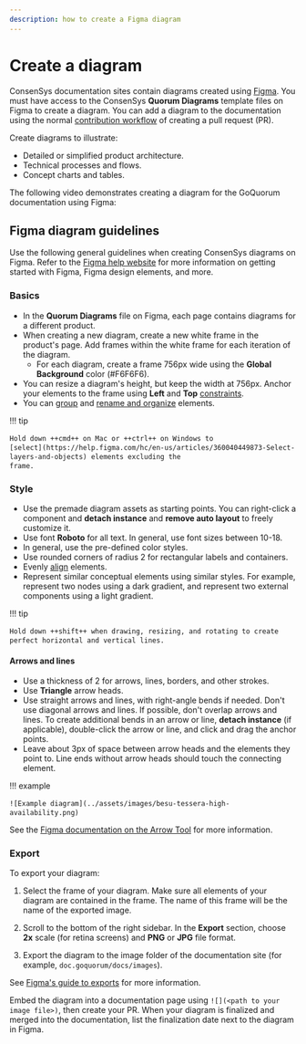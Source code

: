 ```yaml
---
description: how to create a Figma diagram
---
```


# Create a diagram

ConsenSys documentation sites contain diagrams created using [Figma](https://figma.com/).
You must have access to the ConsenSys **Quorum Diagrams** template files on Figma to create a diagram.
You can add a diagram to the documentation using the normal [contribution workflow](index.md#contribution-workflow) of
creating a pull request (PR).

Create diagrams to illustrate:

- Detailed or simplified product architecture.
- Technical processes and flows.
- Concept charts and tables.

The following video demonstrates creating a diagram for the GoQuorum documentation using Figma:

## Figma diagram guidelines

Use the following general guidelines when creating ConsenSys diagrams on Figma.
Refer to the [Figma help website](https://help.figma.com/hc/en-us) for more information on getting started with Figma,
Figma design elements, and more.

### Basics

- In the **Quorum Diagrams** file on Figma, each page contains diagrams for a different product.
- When creating a new diagram, create a new white frame in the product's page.
  Add frames within the white frame for each iteration of the diagram.
    - For each diagram, create a frame 756px wide using the **Global Background** color (#F6F6F6).
- You can resize a diagram's height, but keep the width at 756px.
  Anchor your elements to the frame using **Left** and **Top**
  [constraints](https://help.figma.com/hc/en-us/articles/360039957734-Apply-constraints-to-define-how-layers-resize).
- You can [group](https://help.figma.com/hc/en-us/articles/360039832054-Frames-and-Groups) and
  [rename and organize](https://help.figma.com/hc/en-us/articles/360038663994-Name-and-organize-components) elements.

!!! tip

    Hold down ++cmd++ on Mac or ++ctrl++ on Windows to
    [select](https://help.figma.com/hc/en-us/articles/360040449873-Select-layers-and-objects) elements excluding the
    frame.

### Style

- Use the premade diagram assets as starting points.
  You can right-click a component and **detach instance** and **remove auto layout** to freely customize it.
- Use font **Roboto** for all text.
  In general, use font sizes between 10-18.
- In general, use the pre-defined color styles.
- Use rounded corners of radius 2 for rectangular labels and containers.
- Evenly [align](https://help.figma.com/hc/en-us/articles/360039956914-Adjust-alignment-rotation-and-position) elements.
- Represent similar conceptual elements using similar styles.
  For example, represent two nodes using a dark gradient, and represent two external components using a light gradient.

!!! tip

    Hold down ++shift++ when drawing, resizing, and rotating to create perfect horizontal and vertical lines.

#### Arrows and lines

- Use a thickness of 2 for arrows, lines, borders, and other strokes.
- Use **Triangle** arrow heads.
- Use straight arrows and lines, with right-angle bends if needed.
  Don't use diagonal arrows and lines.
  If possible, don't overlap arrows and lines.
  To create additional bends in an arrow or line, **detach instance** (if applicable), double-click the arrow or line,
  and click and drag the anchor points.
- Leave about 3px of space between arrow heads and the elements they point to.
  Line ends without arrow heads should touch the connecting element.

!!! example

    ![Example diagram](../assets/images/besu-tessera-high-availability.png)

See the
[Figma documentation on the Arrow Tool](https://help.figma.com/hc/en-us/articles/360040450133-Using-Shape-Tools#h_677f8eba-73c4-4987-a64b-c0226aaec392)
for more information.

### Export

To export your diagram:

1. Select the frame of your diagram.
    Make sure all elements of your diagram are contained in the frame.
    The name of this frame will be the name of the exported image.

1. Scroll to the bottom of the right sidebar.
    In the **Export** section, choose **2x** scale (for retina screens) and **PNG** or **JPG** file format.

1. Export the diagram to the image folder of the documentation site (for example, `doc.goquorum/docs/images`).

See [Figma's guide to exports](https://help.figma.com/hc/en-us/articles/360040028114-Guide-to-exports-in-Figma) for more
information.

Embed the diagram into a documentation page using `![](<path to your image file>)`, then create your PR.
When your diagram is finalized and merged into the documentation, list the finalization date next to the diagram in Figma.
